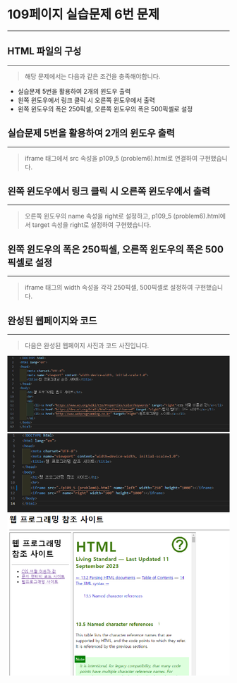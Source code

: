 # 109페이지 실습문제 6번 문제

-----------------------------

## HTML 파일의 구성

-----------------------------

> 해당 문제에서는 다음과 같은 조건을 충족해야합니다.
+ 실습문제 5번을 활용하여 2개의 윈도우 출력
+ 왼쪽 윈도우에서 링크 클릭 시 오른쪽 윈도우에서 출력
+ 왼쪽 윈도우의 폭은 250픽셀, 오른쪽 윈도우의 폭은 500픽셀로 설정

## 실습문제 5번을 활용하여 2개의 윈도우 출력

-----------------------------

> iframe 태그에서 src 속성을 p109_5 (problem6).html로 연결하여 구현했습니다.

## 왼쪽 윈도우에서 링크 클릭 시 오른쪽 윈도우에서 출력

-----------------------------

> 오른쪽 윈도우의 name 속성을 right로 설정하고, p109_5 (problem6).html에서 target 속성을 right로 설정하여 구현했습니다.

## 왼쪽 윈도우의 폭은 250픽셀, 오른쪽 윈도우의 폭은 500픽셀로 설정

-----------------------------

> iframe 태그의 width 속성을 각각 250픽셀, 500픽셀로 설정하여 구현했습니다.

## 완성된 웹페이지와 코드

-----------------------------

> 다음은 완성된 웹페이지 사진과 코드 사진입니다.

<img src="./image/p109_6번왼쪽윈도우.png">
<img src="./image/p109_6번부모윈도우.png">
<img src="./image/p109_6번웹페이지.png">